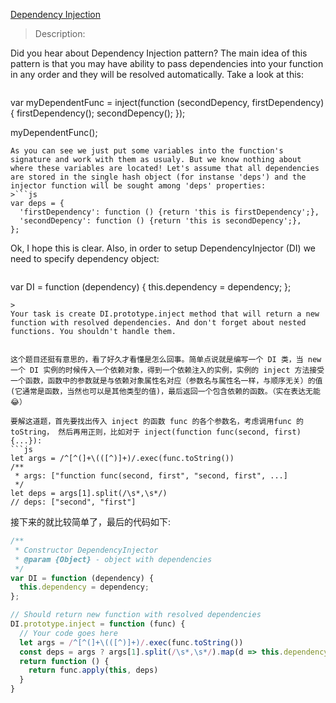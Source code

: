 [Dependency Injection](https://www.codewars.com/kata/dependency-injection)

>Description:
>
Did you hear about Dependency Injection pattern? The main idea of this pattern is that you may have ability to pass dependencies into your function in any order and they will be resolved automatically. Take a look at this:
>```js
var myDependentFunc = inject(function (secondDepency, firstDependency) {
  firstDependency();
  secondDepency();
});
>
myDependentFunc();
```
As you can see we just put some variables into the function's signature and work with them as usualy. But we know nothing about where these variables are located! Let's assume that all dependencies are stored in the single hash object (for instanse 'deps') and the injector function will be sought among 'deps' properties:
>```js
var deps = {
  'firstDependency': function () {return 'this is firstDependency';},
  'secondDepency': function () {return 'this is secondDepency';},
};
```
Ok, I hope this is clear. Also, in order to setup DependencyInjector (DI) we need to specify dependency object:
>```js
var DI = function (dependency) {
  this.dependency = dependency;
};
```
>
Your task is create DI.prototype.inject method that will return a new function with resolved dependencies. And don't forget about nested functions. You shouldn't handle them.


这个题目还挺有意思的，看了好久才看懂是怎么回事。简单点说就是编写一个 DI 类，当 new 一个 DI 实例的时候传入一个依赖对象，得到一个依赖注入的实例，实例的 inject 方法接受一个函数，函数中的参数就是与依赖对象属性名对应（参数名与属性名一样，与顺序无关）的值(它通常是函数，当然也可以是其他类型的值)，最后返回一个包含依赖的函数。（实在表达无能😂）

要解这道题，首先要找出传入 inject 的函数 func 的各个参数名，考虑调用func 的toString， 然后再用正则，比如对于 inject(function func(second, first) {...}):
```js
let args = /^[^(]+\(([^)]+)/.exec(func.toString())
/**
 * args: ["function func(second, first", "second, first", ...]
 */
let deps = args[1].split(/\s*,\s*/)
// deps: ["second", "first"]
```
接下来的就比较简单了，最后的代码如下:
```js
/**
 * Constructor DependencyInjector
 * @param {Object} - object with dependencies
 */
var DI = function (dependency) {
  this.dependency = dependency;
};

// Should return new function with resolved dependencies
DI.prototype.inject = function (func) {
  // Your code goes here
  let args = /^[^(]+\(([^)]+)/.exec(func.toString())
  const deps = args ? args[1].split(/\s*,\s*/).map(d => this.dependency[d]) : []
  return function () {
    return func.apply(this, deps)
  }
}
```